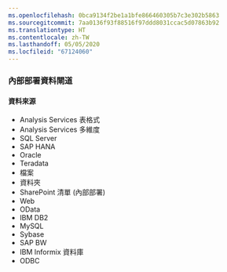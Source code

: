 ```yaml
---
ms.openlocfilehash: 0bca9134f2be1a1bfe866460305b7c3e302b5863
ms.sourcegitcommit: 7aa0136f93f88516f97ddd8031ccac5d07863b92
ms.translationtype: HT
ms.contentlocale: zh-TW
ms.lasthandoff: 05/05/2020
ms.locfileid: "67124060"
---
```

### <a name="on-premises-data-gateway"></a>內部部署資料閘道

#### <a name="data-source"></a>資料來源

* Analysis Services 表格式
* Analysis Services 多維度
* SQL Server
* SAP HANA
* Oracle
* Teradata
* 檔案
* 資料夾
* SharePoint 清單 (內部部署)
* Web
* OData
* IBM DB2
* MySQL
* Sybase
* SAP BW
* IBM Informix 資料庫
* ODBC

